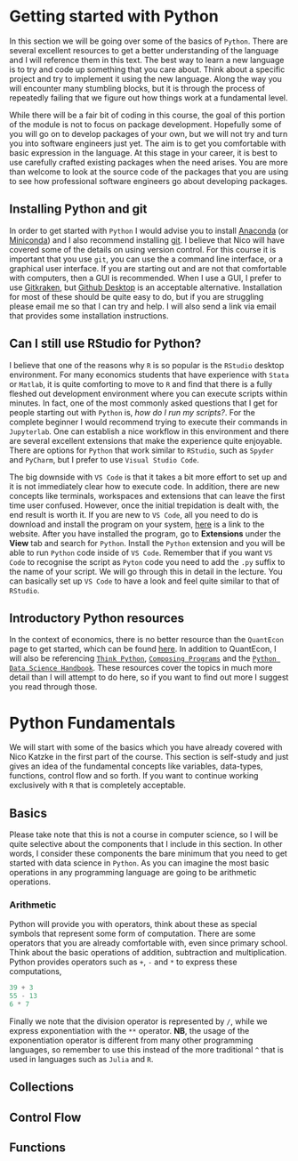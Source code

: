 
Getting started with Python
==============================================

In this section we will be going over some of the basics of `Python`. There are several excellent resources to get a better understanding of the language and I will reference them in this text. The best way to learn a new language is to try and code up something that you care about. Think about a specific project and try to implement it using the new language. Along the way you will encounter many stumbling blocks, but it is through the process of repeatedly failing that we figure out how things work at a fundamental level.

While there will be a fair bit of coding in this course, the goal of this portion of the module is not to focus on package development. Hopefully some of you will go on to develop packages of your own, but we will not try and turn you into software engineers just yet. The aim is to get you comfortable with basic expression in the language. At this stage in your career, it is best to use carefully crafted existing packages when the need arises. You are more than welcome to look at the source code of the packages that you are using to see how professional software engineers go about developing packages. 

## Installing Python and git

In order to get started with `Python` I would advise you to install [Anaconda](https://www.anaconda.com/products/individual) (or [Miniconda](https://docs.conda.io/en/latest/miniconda.html)) and I also recommend installing [git](https://git-scm.com/downloads). I believe that Nico will have covered some of the details on using version control. For this course it is important that you use `git`, you can use the a command line interface, or a graphical user interface. If you are starting out and are not that comfortable with computers, then a GUI is recommended. When I use a GUI, I prefer to use [Gitkraken](https://www.gitkraken.com/), but [Github Desktop](https://desktop.github.com/) is an acceptable alternative. Installation for most of these should be quite easy to do, but if you are struggling please email me so that I can try and help. I will also send a link via email that provides some installation instructions. 

## Can I still use RStudio for Python?

I believe that one of the reasons why `R` is so popular is the `RStudio` desktop environment. For many economics students that have experience with `Stata` or `Matlab`, it is quite comforting to move to `R` and find that there is a fully fleshed out development environment where you can execute scripts within minutes. In fact, one of the most commonly asked questions that I get for people starting out with `Python` is, *how do I run my scripts?*. For the complete beginner I would recommend trying to execute their commands in `Jupyterlab`. One can establish a nice workflow in this environment and there are several excellent extensions that make the experience quite enjoyable. There are options for `Python` that work similar to `RStudio`, such as `Spyder` and `PyCharm`, but I prefer to use `Visual Studio Code`. 

The big downside with `VS Code` is that it takes a bit more effort to set up and it is not immediately clear how to execute code. In addition, there are new concepts like terminals, workspaces and extensions that can leave the first time user confused. However, once the initial trepidation is dealt with, the end result is worth it. If you are new to `VS Code`, all you need to do is download and install the program on your system, [here](https://code.visualstudio.com/) is a link to the website. After you have installed the program, go to **Extensions** under the **View** tab and search for `Python`. Install the `Python` extension and you will be able to run `Python` code inside of `VS Code`. Remember that if you want `VS Code` to recognise the script as `Pyton` code you need to add the `.py` suffix to the name of your script. We will go through this in detail in the lecture. You can basically set up `VS Code` to have a look and feel quite similar to that of `RStudio`.

## Introductory Python resources

In the context of economics, there is no better resource than the `QuantEcon` page to get started, which can be found [here](https://python.quantecon.org/). In addition to QuantEcon, I will also be referencing [`Think Python`](http://greenteapress.com/thinkpython2/html/index.html), [`Composing Programs`](https://composingprograms.com/) and the [`Python Data Science Handbook`](https://github.com/jakevdp/PythonDataScienceHandbook). These resources cover the topics in much more detail than I will attempt to do here, so if you want to find out more I suggest you read through those.

# Python Fundamentals

We will start with some of the basics which you have already covered with Nico Katzke in the first part of the course. This section is self-study and just gives an idea of the fundamental concepts like variables, data-types, functions, control flow and so forth. If you want to continue working exclusively with `R` that is completely acceptable. 

## Basics 

Please take note that this is not a course in computer science, so I will be quite selective about the components that I include in this section. In other words, I consider these components the bare minimum that you need to get started with data science in `Python`. As you can imagine the most basic operations in any programming language are going to be arithmetic operations. 

### Arithmetic

Python will provide you with operators, think about these as special symbols that represent some form of computation. There are some operators that you are already comfortable with, even since primary school. Think about the basic operations of addition, subtraction and multiplication. Python provides operators such as `+`, `-` and `*` to express these computations,

```python
39 + 3
55 - 13
6 * 7
```

Finally we note that the division operator is represented by `/`, while we express exponentiation with the `**` operator. **NB**, the usage of the exponentiation operator is different from many other programming languages, so remember to use this instead of the more traditional `^` that is used in languages such as `Julia` and `R`.

## Collections 

## Control Flow

## Functions